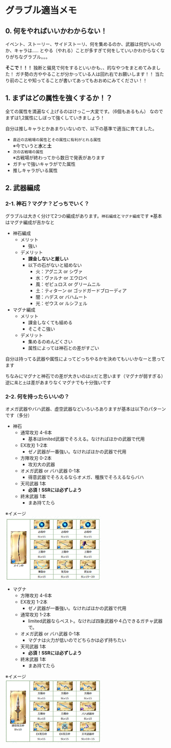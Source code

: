 # グラブル適当メモ

## 0. 何をやればいいかわからない！

イベント、ストーリー、サイドストーリ、何を集めるのか、武器は何がいいのか、キャラは.....
とやる（やれる）ことが多すぎて何をしていいかわからなくなりがちなグラブル。。。


**そこで！！！** 
独断と偏見で何をするといいかも、、的なやつをまとめてみました！
ガチ勢の方ややることが分かっている人は回れ右でお願いします！！
当たり前のことや知ってることが書いてあってもおおめにみてください！！



## 1. まずはどの属性を強くするか！？

全ての属性を満遍なく上げるのはけっこー大変です。（6個もあるもん）
なのでまずは1,2属性にしぼって強くしていきましょう！

自分は推しキャラとかあまりいないので、以下の基準で適当に育てました。

* `直近の古戦場の属性`と`その属性に有利がとれる属性`  
※今でいうと**水**と**土**
* `次の古戦場の属性`  
※古戦場が終わってから数日で発表があります
* ガチャで強いキャラがでた属性
* 推しキャラがいる属性



## 2. 武器編成

### 2-1. 神石？マグナ？どっちでいく？


グラブルは大きく分けて2つの編成があります。`神石編成`と`マグナ編成`です
※基本はマグナ編成が吉かなと


* 神石編成
    * メリット
        * 強い
    * デメリット
        * **課金しないと厳しい**
        * 以下の石がないと組めない
            * 火：アグニス or シヴァ
            * 水：ヴァルナ or エウロペ
            * 風：ゼピュロス or グリームニル
            * 土：ティターン or ゴッドガードブローディア
            * 闇：ハデス or バハムート
            * 光：ゼウス or ルシフェル
* マグナ編成
    * メリット
        * 課金しなくても組める
        * そこそこ強い
    * デメリット
        * 集めるのめんどくさい
        * 属性によっては神石との差がすごい

自分は持ってる武器や属性によってどっちやるかを決めてもいいかなーと思ってます


ちなみにマグナと神石での差が大きいのは`火`だと思います（マグナが弱すぎる）
逆に`風`と`土`は差があまりなくマグナでも十分強いです


### 2-2. 何を持ったらいいの？

オメガ武器やバハ武器、虚空武器などいろいろありますが基本は以下のパターンです（多分）


* 神石
    * 通常攻刃 4-6本
        * 基本はlimited武器でそろえる。なければほかの武器で代用
    * EX攻刃 1-2本
        * ゼノ武器が一番強い。なければほかの武器で代用
    * 方陣攻刃 0-2本
        * 攻刃大の武器
    * オメガ武器 or バハ武器 0-1本
        * 得意武器でそろえるならオメガ、種族でそろえるならバハ
    * 天司武器 1本
        * **必須！SSRには必ずしよう**
    * 終末武器 1本
        * まあ持てたら

※イメージ  
<img src="../XX_image/mizu_varna_1.png" width="300px">
 
* マグナ
    * 方陣攻刃 4-6本
    * EX攻刃 1-2本
        * ゼノ武器が一番強い。なければほかの武器で代用
    * 通常攻刃 1-2本
        * limited武器ならベスト。なければ四象武器や４凸できるガチャ武器で。
    * オメガ武器 or バハ武器 0-1本
        * マグナは火力が低いのでどちらかは必ず持ちたい
    * 天司武器 1本
        * **必須！SSRには必ずしよう**
    * 終末武器 1本
        * まあ持てたら

※イメージ  
<img src="../XX_image/mizu_maguna_1.png" width="300px">

